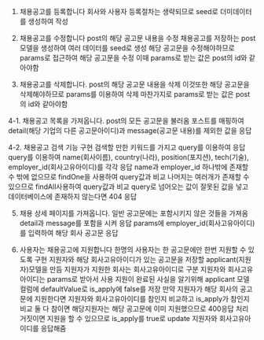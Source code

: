 1. 채용공고를 등록합니다
회사와 사용자 등록절차는 생략되므로 seed로 더미데이터를 생성하여 작성

2. 채용공고를 수정합니다
post의 해당 공고문 내용을 수정
채용공고를 저장하는 post모델을 생성하여 여러 데이터를 seed로 생성
해당 공고문을 수정해야하므로 params로 접근하여 해당 공고문을 수정
이때 params로 받는 값은 post의 id와 같아야함

3. 채용공고를 삭제합니다.
post의 해당 공고문 내용을 삭제
이것또한 해당 공고문을 삭제해야하므로 params를 이용하여 삭제
마찬가지로 params로 받는 값은 post의 id와 같아야함

4-1. 채용공고 목록을 가져옵니다.
post의 모든 공고문을 불러옴
포스트를 매핑하여 detail(해당 기업의 다른 공고문아이디)과 message(공고문 내용)를 제외한 값을 응답

4-2. 채용공고 검색 기능 구현
검색할 만한 키워드를 가지고 query를 이용하여 응답
query를 이용하여 name(회사이름), country(나라), position(포지션), tech(기술), employer_id(회사고유아이디)를 각각 응답
name과 employer_id 하나밖에 존재할 수 밖에 없으므로 findOne을 사용하여 query값과 비교
나머지는 여러개가 존재할 수 있으므로 findAll사용하여 query값과 비교
query로 넘어오는 값이 잘못된 값을 넣고 데이터베이스에 존재하지 않는다면 404 응답

5. 채용 상세 페이지를 가져옵니다.
일반 공고문에는 포함시키지 않은 것들을 가져옴
detail과 message를 포함을 시켜 응답
params에 employer_id(회사고유아이디)를 입력하여 해당 회사 공고문 응답

6. 사용자는 채용공고에 지원합니다
한명의 사용자는 한 공고문에만 한번 지원할 수 있도록 구현
지원자와 해당 회사고유아이디가 있는 공고문을 저장할 applicant(지원자)모델을 만듬
지원자가 지원한 회사는 회사고유아이디로 구분
지원자와 회사고유아이디는 params로 받아서 사용
지원이 완료된 사실을 알기위해 applicant 모델 컬럼에 defaultValue로 is_apply에 false를 저장
만약 지원자가 해당 회사의 공고문에 지원한다면 지원자와 회사고유아이디를 참인지 비교하고 is_apply가 참인지 비교
둘 다 참이면 해당지원자는 해당 공고문에 이미 지원했으므로 400응답 처리
거짓이면 지원을 할 수 있으므로 is_apply를 true로 update
지원자와 회사고유아이디를 응답해줌